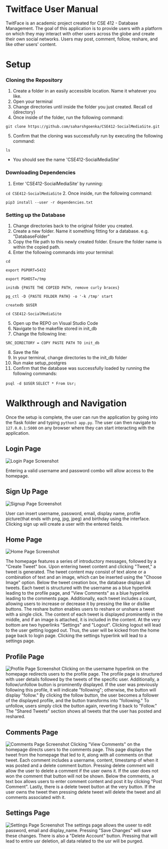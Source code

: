 # Twitface User Manual
TwitFace is an academic project created for CSE 412 - Database Management. The goal of this application is to provide users with a platform on which they may interact with other users across the globe and create their own social networks. Users may post, comment, follow, reshare, and like other users' content.

# Setup
### Cloning the Repository
1. Create a folder in an easily accessible location. Name it whatever you like.
2. Open your terminal
3. Change directories until inside the folder you just created. Recall cd {directory}
4. Once inside of the folder, run the following command:

`git clone https://github.com/saharshgoenka/CSE412-SocialMediaSite.git`

5. Confirm that the cloning was successfully run by executing the following command:

`ls`
- You should see the name 'CSE412-SocialMediaSite'

### Downloading Dependencies
1. Enter 'CSE412-SocialMediaSite' by running:

`cd CSE412-SocialMediaSite`
2. Once inside, run the following command:

`pip3 install --user -r dependencies.txt`

### Setting up the Database
1. Change directories back to the original folder you created.
2. Create a new folder. Name it something fitting for a database. e.g. "DatabaseFolder"
3. Copy the file path to this newly created folder. Ensure the folder name is within the copied path.
4. Enter the following commands into your terminal:

`cd `

`export PGPORT=5432`

`export PGHOST=/tmp`

`initdb {PASTE THE COPIED PATH, remove curly braces}`

`pg_ctl -D {PASTE FOLDER PATH} -o '-k /tmp' start`

`createdb $USER`

`cd CSE412-SocialMediaSite`

5. Open up the REPO on Visual Studio Code
6. Navigate to the makefile stored in init_db
7. Change the following line:

`SRC_DIRECTORY = COPY PASTE PATH TO init_db`

8. Save the file
9. In your terminal, change directories to the init_db folder
10. Run make setup_postgres
11. Confirm that the database was successfully loaded by running the following commands:

`psql -d $USER`
`SELECT * From Usr;`

# Walkthrough and Navigation

Once the setup is complete, the user can run the application by going into the flask folder and typing ```python3 app.py```. The user can then navigate to ```127.0.0.1:5000``` on any browser where they can start interacting with the application.


## Login Page
![Login Page Screenshot](screenshots/LogIn-Page.png)

Entering a valid username and password combo will allow access to the homepage.


## Sign Up Page
![Signup Page Screenshot](screenshots/SignUp-Page.png)

User can insert username, password, email, display name, profile picture(that ends with png, jpg, jpeg) and birthday using the interface. Clicking sign up will create a user with the entered fields.

## Home Page
![Home Page Screenshot](screenshots/Home-Page.png)

The homepage features a series of introductory messages, followed by a "Create Tweet" box. Upon entering tweet content and clicking "Tweet," a tweet is generated. The tweet content may consist of text alone or a combination of text and an image, which can be inserted using the "Choose Image" option. Below the tweet creation box, the database displays all tweets. Each tweet is structured with the username as a blue hyperlink leading to the profile page, and "View Comments" as a blue hyperlink leading to the comments page. Additionally, each tweet includes a count, allowing users to increase or decrease it by pressing the like or dislike buttons. The reshare button enables users to reshare or unshare a tweet with a single click. The content of each tweet is displayed prominently in the middle, and if an image is attached, it is included in the content. At the very bottom are two hyperlinks "Settings" and "Logout". Clicking logout will lead to the user getting logged out. Thus, the user will be kicked from the home page back to login page. Clicking the settings hyperlink will lead to a settings page.

## Profile Page
![Profile Page Screenshot](screenshots/Profile-Page.png)
Clicking on the username hyperlink on the homepage redirects users to the profile page. The profile page is structured with user details followed by the tweets of the specific user. Additionally, a follow/unfollow button is prominently displayed. If the user was previously following this profile, it will indicate "following"; otherwise, the button will display "follow." By clicking the follow button, the user becomes a follower of the displayed profile, and the button transforms into "following." To unfollow, users simply click the button again, reverting it back to "Follow." The "Shared Tweets" section shows all tweets that the user has posted and reshared.

## Comments Page
![Comments Page Screenshot](screenshots/Comments-Page.png)
Clicking "View Comments" on the homepage directs users to the comments page. This page displays the tweet from the homepage that led to it, along with all comments on that tweet. Each comment includes a username, content, timestamp of when it was posted and a delete comment button. Pressing delete comment will allow the user to delete a comment if the user owns it. If the user does not won the comment that button will not be shown. Below the comments, a text box allows users to enter comment content and post it by clicking "Post Comment". Lastly, there is a delete tweet button at the very button. If the user owns the tweet then pressing delete tweet will delete the tweet and all comments associated with it.

## Settings Page
![Settings Page Screenshot](screenshots/Settings-Page.png)
The settings page allows the useer to edit password, email and display_name. Pressing "Save Changes" will save these changes. There is also a "Delete Account" button. Pressing that will lead to entire usr deletion, all data related to the usr will be purged.
